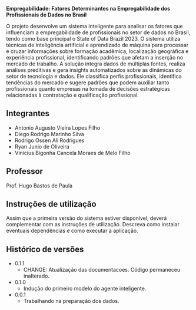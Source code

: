 **Empregabilidade: Fatores Determinantes na Empregabilidade dos Profissionais de Dados no Brasil**

O projeto desenvolve um sistema inteligente para analisar os fatores que influenciam a empregabilidade de profissionais no setor de dados no Brasil, tendo como base principal o State of Data Brazil 2023. O sistema utiliza técnicas de inteligência artificial e aprendizado de máquina para processar e cruzar informações sobre formação acadêmica, localização geográfica e experiência profissional, identificando padrões que afetam a inserção no mercado de trabalho.
A solução integra dados de múltiplas fontes, realiza análises preditivas e gera insights automatizados sobre as dinâmicas do setor de tecnologia e dados. Ele classifica perfis profissionais, identifica tendências do mercado e sugere padrões que podem auxiliar tanto profissionais quanto empresas na tomada de decisões estratégicas relacionadas à contratação e qualificação profissional.

## Integrantes

* Antonio Augusto Vieira Lopes Filho
* Diego Rodrigo Marinho Silva
* Rodrigo Ossen Ali Rodrigues
* Ryan Junio de Oliveira 
* Vinicius Bigonha Cancela Moraes de Melo Filho 

## Professor

Prof. Hugo Bastos de Paula

## Instruções de utilização

Assim que a primeira versão do sistema estiver disponível, deverá complementar com as instruções de utilização. Descreva como instalar eventuais dependências e como executar a aplicação.

## Histórico de versões

* 0.1.1
    * CHANGE: Atualização das documentacoes. Código permaneceu inalterado.
* 0.1.0
    * Indução do primeiro modelo do agente inteligente.
* 0.0.1
    * Trabalhando na preparação dos dados.

